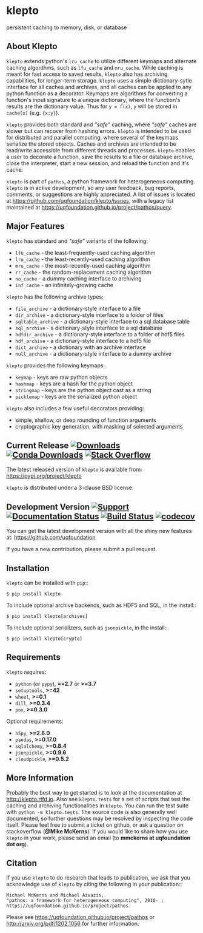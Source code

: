klepto
====
persistent caching to memory, disk, or database

About Klepto
------------
``klepto`` extends python's ``lru_cache`` to utilize different keymaps and
alternate caching algorithms, such as ``lfu_cache`` and ``mru_cache``.
While caching is meant for fast access to saved results, ``klepto`` also
has archiving capabilities, for longer-term storage. ``klepto`` uses a
simple dictionary-sytle interface for all caches and archives, and all
caches can be applied to any python function as a decorator. Keymaps
are algorithms for converting a function's input signature to a unique
dictionary, where the function's results are the dictionary value.
Thus for ``y = f(x)``, ``y`` will be stored in ``cache[x]`` (e.g. ``{x:y}``).

``klepto`` provides both standard and *"safe"* caching, where *"safe"* caches
are slower but can recover from hashing errors. ``klepto`` is intended
to be used for distributed and parallel computing, where several of
the keymaps serialize the stored objects. Caches and archives are
intended to be read/write accessible from different threads and
processes. ``klepto`` enables a user to decorate a function, save the
results to a file or database archive, close the interpreter,
start a new session, and reload the function and it's cache.

``klepto`` is part of ``pathos``, a python framework for heterogeneous computing.
``klepto`` is in active development, so any user feedback, bug reports, comments,
or suggestions are highly appreciated.  A list of issues is located at https://github.com/uqfoundation/klepto/issues, with a legacy list maintained at https://uqfoundation.github.io/project/pathos/query.


Major Features
--------------
``klepto`` has standard and *"safe"* variants of the following:

* ``lfu_cache`` - the least-frequently-used caching algorithm
* ``lru_cache`` - the least-recently-used caching algorithm
* ``mru_cache`` - the most-recently-used caching algorithm
* ``rr_cache`` - the random-replacement caching algorithm
* ``no_cache`` - a dummy caching interface to archiving
* ``inf_cache`` - an infinitely-growing cache

``klepto`` has the following archive types:

* ``file_archive`` - a dictionary-style interface to a file
* ``dir_archive`` - a dictionary-style interface to a folder of files
* ``sqltable_archive`` - a dictionary-style interface to a sql database table
* ``sql_archive`` - a dictionary-style interface to a sql database
* ``hdfdir_archive`` - a dictionary-style interface to a folder of hdf5 files
* ``hdf_archive`` - a dictionary-style interface to a hdf5 file
* ``dict_archive`` - a dictionary with an archive interface
* ``null_archive`` - a dictionary-style interface to a dummy archive 

``klepto`` provides the following keymaps:

* ``keymap`` - keys are raw python objects
* ``hashmap`` - keys are a hash for the python object
* ``stringmap`` - keys are the python object cast as a string
* ``picklemap`` - keys are the serialized python object

``klepto`` also includes a few useful decorators providing:

* simple, shallow, or deep rounding of function arguments
* cryptographic key generation, with masking of selected arguments


Current Release
[![Downloads](https://static.pepy.tech/personalized-badge/klepto?period=total&units=international_system&left_color=grey&right_color=blue&left_text=pypi%20downloads)](https://pepy.tech/project/klepto)
[![Conda Downloads](https://img.shields.io/conda/dn/conda-forge/klepto?color=blue&label=conda%20downloads)](https://anaconda.org/conda-forge/klepto)
[![Stack Overflow](https://img.shields.io/badge/stackoverflow-get%20help-black.svg)](https://stackoverflow.com/questions/tagged/klepto)
---------------
The latest released version of ``klepto`` is available from:
    https://pypi.org/project/klepto

``klepto`` is distributed under a 3-clause BSD license.


Development Version
[![Support](https://img.shields.io/badge/support-the%20UQ%20Foundation-purple.svg?style=flat&colorA=grey&colorB=purple)](http://www.uqfoundation.org/pages/donate.html)
[![Documentation Status](https://readthedocs.org/projects/klepto/badge/?version=latest)](https://klepto.readthedocs.io/en/latest/?badge=latest)
[![Build Status](https://travis-ci.com/uqfoundation/klepto.svg?label=build&logo=travis&branch=master)](https://travis-ci.com/github/uqfoundation/klepto)
[![codecov](https://codecov.io/gh/uqfoundation/klepto/branch/master/graph/badge.svg)](https://codecov.io/gh/uqfoundation/klepto)
-------------------
You can get the latest development version with all the shiny new features at:
    https://github.com/uqfoundation

If you have a new contribution, please submit a pull request.


Installation
------------
``klepto`` can be installed with ``pip``::

    $ pip install klepto

To include optional archive backends, such as HDF5 and SQL, in the install::

    $ pip install klepto[archives]

To include optional serializers, such as ``jsonpickle``, in the install::

    $ pip install klepto[crypto]


Requirements
------------
``klepto`` requires:

* ``python`` (or ``pypy``), **==2.7** or **>=3.7**
* ``setuptools``, **>=42**
* ``wheel``, **>=0.1**
* ``dill``, **>=0.3.4**
* ``pox``, **>=0.3.0**

Optional requirements:

* ``h5py``, **>=2.8.0**
* ``pandas``, **>=0.17.0**
* ``sqlalchemy``, **>=0.8.4**
* ``jsonpickle``, **>=0.9.6**
* ``cloudpickle``, **>=0.5.2**


More Information
----------------
Probably the best way to get started is to look at the documentation at
http://klepto.rtfd.io. Also see ``klepto.tests`` for a set of scripts that
test the caching and archiving functionalities in ``klepto``.
You can run the test suite with ``python -m klepto.tests``.  The
source code is also generally well documented, so further questions may
be resolved by inspecting the code itself. Please feel free to submit
a ticket on github, or ask a question on stackoverflow (**@Mike McKerns**).
If you would like to share how you use ``klepto`` in your work, please send
an email (to **mmckerns at uqfoundation dot org**).


Citation
--------
If you use ``klepto`` to do research that leads to publication, we ask that you
acknowledge use of ``klepto`` by citing the following in your publication::

    Michael McKerns and Michael Aivazis,
    "pathos: a framework for heterogeneous computing", 2010- ;
    https://uqfoundation.github.io/project/pathos

Please see https://uqfoundation.github.io/project/pathos or
http://arxiv.org/pdf/1202.1056 for further information.

